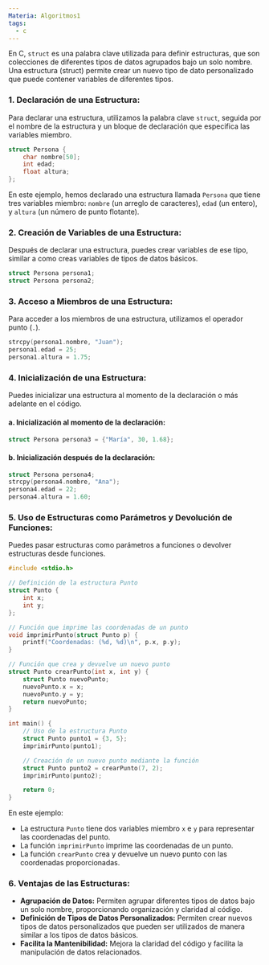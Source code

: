 ```yaml
---
Materia: Algoritmos1
tags:
  - c
---
```

En C, `struct` es una palabra clave utilizada para definir estructuras, que son colecciones de diferentes tipos de datos agrupados bajo un solo nombre. Una estructura (struct) permite crear un nuevo tipo de dato personalizado que puede contener variables de diferentes tipos.

### 1. Declaración de una Estructura:
Para declarar una estructura, utilizamos la palabra clave `struct`, seguida por el nombre de la estructura y un bloque de declaración que especifica las variables miembro.
```c
struct Persona {
    char nombre[50];
    int edad;
    float altura;
};
```
En este ejemplo, hemos declarado una estructura llamada `Persona` que tiene tres variables miembro: `nombre` (un arreglo de caracteres), `edad` (un entero), y `altura` (un número de punto flotante).

### 2. Creación de Variables de una Estructura:
Después de declarar una estructura, puedes crear variables de ese tipo, similar a como creas variables de tipos de datos básicos.
```c
struct Persona persona1;
struct Persona persona2;
```

### 3. Acceso a Miembros de una Estructura:
Para acceder a los miembros de una estructura, utilizamos el operador punto (`.`).
```c
strcpy(persona1.nombre, "Juan");
persona1.edad = 25;
persona1.altura = 1.75;
```

### 4. Inicialización de una Estructura:
Puedes inicializar una estructura al momento de la declaración o más adelante en el código.
#### a. Inicialización al momento de la declaración:
```c
struct Persona persona3 = {"María", 30, 1.68};
```
#### b. Inicialización después de la declaración:
```c
struct Persona persona4;
strcpy(persona4.nombre, "Ana");
persona4.edad = 22;
persona4.altura = 1.60;
```

### 5. Uso de Estructuras como Parámetros y Devolución de Funciones:
Puedes pasar estructuras como parámetros a funciones o devolver estructuras desde funciones.
```c
#include <stdio.h>

// Definición de la estructura Punto
struct Punto {
    int x;
    int y;
};

// Función que imprime las coordenadas de un punto
void imprimirPunto(struct Punto p) {
    printf("Coordenadas: (%d, %d)\n", p.x, p.y);
}

// Función que crea y devuelve un nuevo punto
struct Punto crearPunto(int x, int y) {
    struct Punto nuevoPunto;
    nuevoPunto.x = x;
    nuevoPunto.y = y;
    return nuevoPunto;
}

int main() {
    // Uso de la estructura Punto
    struct Punto punto1 = {3, 5};
    imprimirPunto(punto1);

    // Creación de un nuevo punto mediante la función
    struct Punto punto2 = crearPunto(7, 2);
    imprimirPunto(punto2);

    return 0;
}
```
En este ejemplo:

- La estructura `Punto` tiene dos variables miembro `x` e `y` para representar las coordenadas del punto.
- La función `imprimirPunto` imprime las coordenadas de un punto.
- La función `crearPunto` crea y devuelve un nuevo punto con las coordenadas proporcionadas.

### 6. Ventajas de las Estructuras:
- **Agrupación de Datos:** Permiten agrupar diferentes tipos de datos bajo un solo nombre, proporcionando organización y claridad al código.
- **Definición de Tipos de Datos Personalizados:** Permiten crear nuevos tipos de datos personalizados que pueden ser utilizados de manera similar a los tipos de datos básicos.
- **Facilita la Mantenibilidad:** Mejora la claridad del código y facilita la manipulación de datos relacionados.


